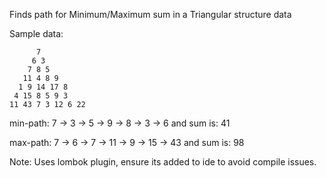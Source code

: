Finds path for Minimum/Maximum sum in a Triangular structure data 

Sample data:
```
      7
     6 3
    7 8 5
   11 4 8 9
  1 9 14 17 8
 4 15 8 5 9 3
11 43 7 3 12 6 22
```

min-path: 7 -> 3 -> 5 -> 9 -> 8 -> 3 -> 6 and sum is: 41

max-path: 7 -> 6 -> 7 -> 11 -> 9 -> 15 -> 43 and sum is: 98


Note: Uses lombok plugin, ensure its added to ide to avoid compile issues.
